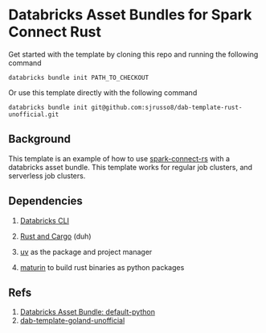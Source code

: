 # Databricks Asset Bundles for Spark Connect Rust

Get started with the template by cloning this repo and running the following command

```
databricks bundle init PATH_TO_CHECKOUT
```

Or use this template directly with the following command 

```
databricks bundle init git@github.com:sjrusso8/dab-template-rust-unofficial.git
```

## Background

This template is an example of how to use [spark-connect-rs](https://github.com/sjrusso8/spark-connect-rs) 
with a databricks asset bundle. This template works for regular job clusters, and 
serverless job clusters. 

## Dependencies

1. [Databricks CLI](https://docs.databricks.com/dev-tools/cli/databricks-cli.html)

2. [Rust and Cargo](https://doc.rust-lang.org/cargo/getting-started/installation.html) (duh)

2. [uv](https://docs.astral.sh/uv/getting-started/installation/) as the package and project manager 

3. [maturin](https://www.maturin.rs/installation) to build rust binaries as python packages

## Refs

1. [Databricks Asset Bundle: default-python](https://github.com/databricks/cli/tree/main/libs/template/templates/default-python)
2. [dab-template-goland-unofficial](https://github.com/grundprinzip/dab-template-golang-unofficial)
